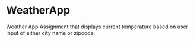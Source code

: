 # WeatherApp
Weather App Assignment that displays current temperature based on user input of either city name or zipcode.
